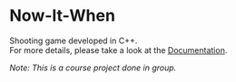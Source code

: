 # Now-It-When
Shooting game developed in C++.  
For more details, please take a look at the [Documentation](https://github.com/Duy-Vu/Now-It-When/tree/main/Documentation).  


*Note: This is a course project done in group.*
